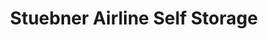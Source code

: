 ---
title: "Stuebner Airline Self Storage"
url: /houston/stuebner-airline-self-storage/
shop: storage rental
---